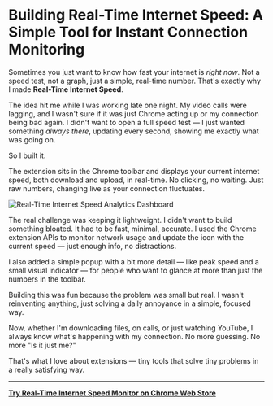 # Building Real-Time Internet Speed: A Simple Tool for Instant Connection Monitoring

Sometimes you just want to know how fast your internet is *right now*. Not a speed test, not a graph, just a simple, real-time number. That's exactly why I made **Real-Time Internet Speed**.

The idea hit me while I was working late one night. My video calls were lagging, and I wasn't sure if it was just Chrome acting up or my connection being bad again. I didn't want to open a full speed test — I just wanted something *always there*, updating every second, showing me exactly what was going on.

So I built it.

The extension sits in the Chrome toolbar and displays your current internet speed, both download and upload, in real-time. No clicking, no waiting. Just raw numbers, changing live as your connection fluctuates.

![Real-Time Internet Speed Analytics Dashboard](/Screenshot_2.png)

The real challenge was keeping it lightweight. I didn't want to build something bloated. It had to be fast, minimal, accurate. I used the Chrome extension APIs to monitor network usage and update the icon with the current speed — just enough info, no distractions.

I also added a simple popup with a bit more detail — like peak speed and a small visual indicator — for people who want to glance at more than just the numbers in the toolbar.

Building this was fun because the problem was small but real. I wasn't reinventing anything, just solving a daily annoyance in a simple, focused way.

Now, whether I'm downloading files, on calls, or just watching YouTube, I always know what's happening with my connection. No more guessing. No more "Is it just me?"

That's what I love about extensions — tiny tools that solve tiny problems in a really satisfying way.

---

**[Try Real-Time Internet Speed Monitor on Chrome Web Store](https://chromewebstore.google.com/detail/real-time-internet-speed/baffnjfijbgpjchgdmbnpkloeccnhenl?authuser=0&hl=en-GB)** 
